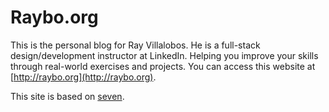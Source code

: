 # Raybo.org

This is the personal blog for Ray Villalobos. He is a full-stack design/development instructor at LinkedIn. Helping you improve your skills through real-world exercises and projects. You can access this website at [http://raybo.org](http://raybo.org).

This site is based on [seven](https://seventy.now.sh).
